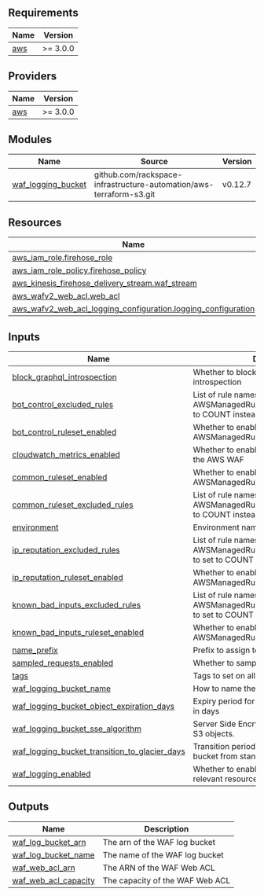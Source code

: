<!-- BEGINNING OF PRE-COMMIT-TERRAFORM DOCS HOOK -->
## Requirements

| Name | Version |
|------|---------|
| <a name="requirement_aws"></a> [aws](#requirement\_aws) | >= 3.0.0 |

## Providers

| Name | Version |
|------|---------|
| <a name="provider_aws"></a> [aws](#provider\_aws) | >= 3.0.0 |

## Modules

| Name | Source | Version |
|------|--------|---------|
| <a name="module_waf_logging_bucket"></a> [waf\_logging\_bucket](#module\_waf\_logging\_bucket) | github.com/rackspace-infrastructure-automation/aws-terraform-s3.git | v0.12.7 |

## Resources

| Name | Type |
|------|------|
| [aws_iam_role.firehose_role](https://registry.terraform.io/providers/hashicorp/aws/latest/docs/resources/iam_role) | resource |
| [aws_iam_role_policy.firehose_policy](https://registry.terraform.io/providers/hashicorp/aws/latest/docs/resources/iam_role_policy) | resource |
| [aws_kinesis_firehose_delivery_stream.waf_stream](https://registry.terraform.io/providers/hashicorp/aws/latest/docs/resources/kinesis_firehose_delivery_stream) | resource |
| [aws_wafv2_web_acl.web_acl](https://registry.terraform.io/providers/hashicorp/aws/latest/docs/resources/wafv2_web_acl) | resource |
| [aws_wafv2_web_acl_logging_configuration.logging_configuration](https://registry.terraform.io/providers/hashicorp/aws/latest/docs/resources/wafv2_web_acl_logging_configuration) | resource |

## Inputs

| Name | Description | Type | Default | Required |
|------|-------------|------|---------|:--------:|
| <a name="input_block_graphql_introspection"></a> [block\_graphql\_introspection](#input\_block\_graphql\_introspection) | Whether to block GraphQL schema introspection | `bool` | `false` | no |
| <a name="input_bot_control_excluded_rules"></a> [bot\_control\_excluded\_rules](#input\_bot\_control\_excluded\_rules) | List of rule names for the AWSManagedRulesBotControlRuleSet to set to COUNT instead of BLOCK | `list(string)` | `[]` | no |
| <a name="input_bot_control_ruleset_enabled"></a> [bot\_control\_ruleset\_enabled](#input\_bot\_control\_ruleset\_enabled) | Whether to enable AWSManagedRulesBotControlRuleSet | `bool` | `false` | no |
| <a name="input_cloudwatch_metrics_enabled"></a> [cloudwatch\_metrics\_enabled](#input\_cloudwatch\_metrics\_enabled) | Whether to enable CloudWatch metrics on the AWS WAF | `bool` | `true` | no |
| <a name="input_common_ruleset_enabled"></a> [common\_ruleset\_enabled](#input\_common\_ruleset\_enabled) | Whether to enable AWSManagedRulesCommonRuleSet | `bool` | `true` | no |
| <a name="input_common_ruleset_excluded_rules"></a> [common\_ruleset\_excluded\_rules](#input\_common\_ruleset\_excluded\_rules) | List of rule names for the AWSManagedRulesCommonRuleSet to set to COUNT instead of BLOCK | `list(string)` | `[]` | no |
| <a name="input_environment"></a> [environment](#input\_environment) | Environment name | `string` | `""` | no |
| <a name="input_ip_reputation_excluded_rules"></a> [ip\_reputation\_excluded\_rules](#input\_ip\_reputation\_excluded\_rules) | List of rule names for the AWSManagedRulesAmazonIpReputationList to set to COUNT instead of BLOCK | `list(string)` | `[]` | no |
| <a name="input_ip_reputation_ruleset_enabled"></a> [ip\_reputation\_ruleset\_enabled](#input\_ip\_reputation\_ruleset\_enabled) | Whether to enable AWSManagedRulesAmazonIpReputationList | `bool` | `true` | no |
| <a name="input_known_bad_inputs_excluded_rules"></a> [known\_bad\_inputs\_excluded\_rules](#input\_known\_bad\_inputs\_excluded\_rules) | List of rule names for the AWSManagedRulesKnownBadInputsRuleSet to set to COUNT instead of BLOCK | `list(string)` | `[]` | no |
| <a name="input_known_bad_inputs_ruleset_enabled"></a> [known\_bad\_inputs\_ruleset\_enabled](#input\_known\_bad\_inputs\_ruleset\_enabled) | Whether to enable AWSManagedRulesKnownBadInputsRuleSet | `bool` | `true` | no |
| <a name="input_name_prefix"></a> [name\_prefix](#input\_name\_prefix) | Prefix to assign to resource names | `string` | `"test"` | no |
| <a name="input_sampled_requests_enabled"></a> [sampled\_requests\_enabled](#input\_sampled\_requests\_enabled) | Whether to sample requests | `bool` | `true` | no |
| <a name="input_tags"></a> [tags](#input\_tags) | Tags to set on all objects that support them | `map(string)` | `{}` | no |
| <a name="input_waf_logging_bucket_name"></a> [waf\_logging\_bucket\_name](#input\_waf\_logging\_bucket\_name) | How to name the WAF log bucket | `string` | `""` | no |
| <a name="input_waf_logging_bucket_object_expiration_days"></a> [waf\_logging\_bucket\_object\_expiration\_days](#input\_waf\_logging\_bucket\_object\_expiration\_days) | Expiry period for Objects in WAF log bucket, in days | `number` | `1` | no |
| <a name="input_waf_logging_bucket_sse_algorithm"></a> [waf\_logging\_bucket\_sse\_algorithm](#input\_waf\_logging\_bucket\_sse\_algorithm) | Server Side Encryption Algorithm to use for S3 objects. | `string` | `"aws:kms"` | no |
| <a name="input_waf_logging_bucket_transition_to_glacier_days"></a> [waf\_logging\_bucket\_transition\_to\_glacier\_days](#input\_waf\_logging\_bucket\_transition\_to\_glacier\_days) | Transition period for Objects in WAF log bucket from standard to Glacier, in days | `number` | `90` | no |
| <a name="input_waf_logging_enabled"></a> [waf\_logging\_enabled](#input\_waf\_logging\_enabled) | Whether to enable WAF logging and create relevant resources | `bool` | `false` | no |

## Outputs

| Name | Description |
|------|-------------|
| <a name="output_waf_log_bucket_arn"></a> [waf\_log\_bucket\_arn](#output\_waf\_log\_bucket\_arn) | The arn of the WAF log bucket |
| <a name="output_waf_log_bucket_name"></a> [waf\_log\_bucket\_name](#output\_waf\_log\_bucket\_name) | The name of the WAF log bucket |
| <a name="output_waf_web_acl_arn"></a> [waf\_web\_acl\_arn](#output\_waf\_web\_acl\_arn) | The ARN of the WAF Web ACL |
| <a name="output_waf_web_acl_capacity"></a> [waf\_web\_acl\_capacity](#output\_waf\_web\_acl\_capacity) | The capacity of the WAF Web ACL |
<!-- END OF PRE-COMMIT-TERRAFORM DOCS HOOK -->
